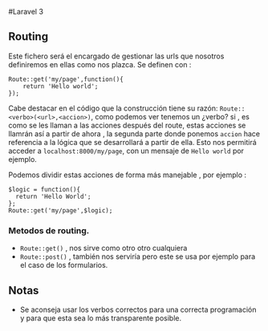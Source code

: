 #Laravel 3
## Routing
Este fichero será el encargado de gestionar las urls que nosotros
definiremos en ellas como nos plazca.
Se definen con :
````
Route::get('my/page',function(){
    return 'Hello world';
});
````
Cabe destacar en el código que la construcción tiene su razón:
`Route::<verbo>(<url>,<accion>)`, como podemos ver tenemos un ¿verbo? si , es como se les llaman a las acciones después del route, estas acciones se llamrán así a partir de ahora , la segunda parte donde ponemos `accion` hace referencia a la lógica que se desarrollará a partir de ella.
Esto nos permitirá acceder a `localhost:8000/my/page`, con un mensaje de `Hello world` por ejemplo.

Podemos dividir estas acciones de forma más manejable , por ejemplo :
````
$logic = function(){
  return 'Hello World';
};
Route::get('my/page',$logic);
````

### Metodos de routing.
* `Route::get()` , nos sirve como otro otro cualquiera
* `Route::post()` , también nos serviría pero este se usa por ejemplo para el caso de los formularios.

## Notas
* Se aconseja usar los verbos correctos para una correcta programación y para que esta sea lo más transparente posible.
